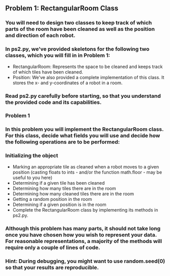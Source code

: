 ## Problem 1: RectangularRoom Class
### You will need to design two classes to keep track of which parts of the room have been cleaned as well as the position and direction of each robot.

### In ps2.py, we've provided skeletons for the following two classes, which you will fill in in Problem 1:

- RectangularRoom: Represents the space to be cleaned and keeps track of which tiles have been cleaned.
- Position: We've also provided a complete implementation of this class. It stores the x- and y-coordinates of a robot in a room.
### Read ps2.py carefully before starting, so that you understand the provided code and its capabilities.

### Problem 1
### In this problem you will implement the RectangularRoom class. For this class, decide what fields you will use and decide how the following operations are to be performed:

### Initializing the object
- Marking an appropriate tile as cleaned when a robot moves to a given position (casting floats to ints - and/or the function math.floor - may be useful to you here)
- Determining if a given tile has been cleaned
- Determining how many tiles there are in the room
- Determining how many cleaned tiles there are in the room
- Getting a random position in the room
- Determining if a given position is in the room
- Complete the RectangularRoom class by implementing its methods in ps2.py.

### Although this problem has many parts, it should not take long once you have chosen how you wish to represent your data. For reasonable representations, a majority of the methods will require only a couple of lines of code.

### Hint: During debugging, you might want to use random.seed(0) so that your results are reproducible.

```py

```
